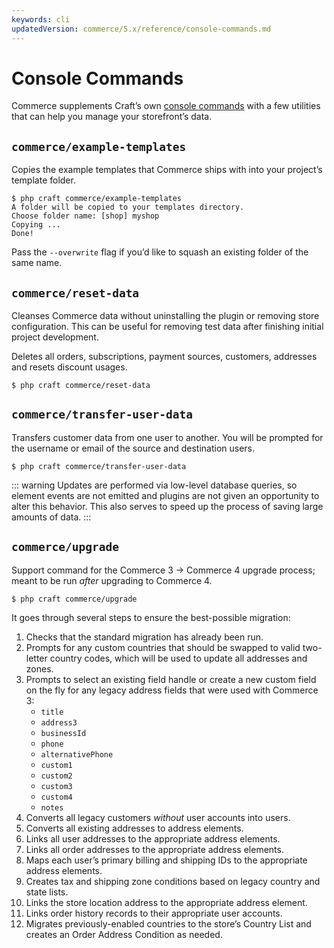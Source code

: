 ```yaml
---
keywords: cli
updatedVersion: commerce/5.x/reference/console-commands.md
---
```

# Console Commands

Commerce supplements Craft’s own [console commands](/4.x/console-commands.md) with a few utilities that can help you manage your storefront’s data.

## `commerce/example-templates`

Copies the example templates that Commerce ships with into your project’s template folder.

```
$ php craft commerce/example-templates
A folder will be copied to your templates directory.
Choose folder name: [shop] myshop
Copying ...
Done!
```

Pass the `--overwrite` flag if you’d like to squash an existing folder of the same name.

## `commerce/reset-data`

Cleanses Commerce data without uninstalling the plugin or removing store configuration. This can be useful for removing test data after finishing initial project development.

Deletes all orders, subscriptions, payment sources, customers, addresses and resets discount usages.

```
$ php craft commerce/reset-data
```

## `commerce/transfer-user-data` <Since product="Commerce" repo="craftcms/commerce" ver="4.3.0" feature="The customer data transfer command" />

Transfers customer data from one user to another. You will be prompted for the username or email of the source and destination users.

```
$ php craft commerce/transfer-user-data
```

::: warning
Updates are performed via low-level database queries, so element events are not emitted and plugins are not given an opportunity to alter this behavior. This also serves to speed up the process of saving large amounts of data.
:::

## `commerce/upgrade`

Support command for the Commerce 3 → Commerce 4 upgrade process; meant to be run _after_ upgrading to Commerce 4.

```
$ php craft commerce/upgrade
```

It goes through several steps to ensure the best-possible migration:

1. Checks that the standard migration has already been run.
2. Prompts for any custom countries that should be swapped to valid two-letter country codes, which will be used to update all addresses and zones.
3. Prompts to select an existing field handle or create a new custom field on the fly for any legacy address fields that were used with Commerce 3:
    - `title`
    - `address3`
    - `businessId`
    - `phone`
    - `alternativePhone`
    - `custom1`
    - `custom2`
    - `custom3`
    - `custom4`
    - `notes`
4. Converts all legacy customers _without_ user accounts into users.
5. Converts all existing addresses to address elements.
6. Links all user addresses to the appropriate address elements.
7. Links all order addresses to the appropriate address elements.
8. Maps each user’s primary billing and shipping IDs to the appropriate address elements.
9. Creates tax and shipping zone conditions based on legacy country and state lists.
10. Links the store location address to the appropriate address element.
11. Links order history records to their appropriate user accounts.
12. Migrates previously-enabled countries to the store’s Country List and creates an Order Address Condition as needed.
